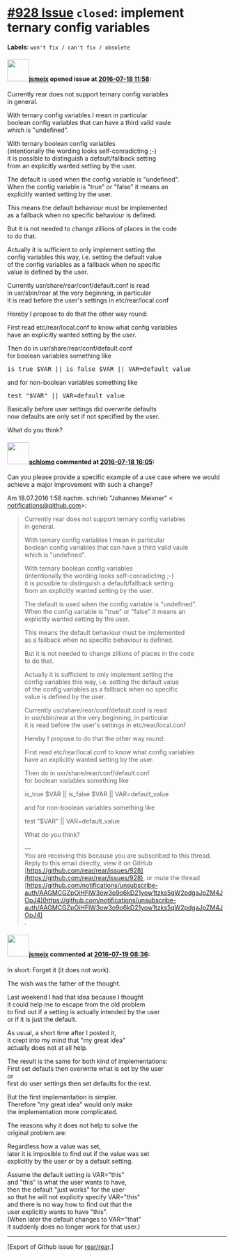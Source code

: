 [\#928 Issue](https://github.com/rear/rear/issues/928) `closed`: implement ternary config variables
===================================================================================================

**Labels**: `won't fix / can't fix / obsolete`

#### <img src="https://avatars.githubusercontent.com/u/1788608?u=925fc54e2ce01551392622446ece427f51e2f0ce&v=4" width="50">[jsmeix](https://github.com/jsmeix) opened issue at [2016-07-18 11:58](https://github.com/rear/rear/issues/928):

Currently rear does not support ternary config variables  
in general.

With ternary config variables I mean in particular  
boolean config variables that can have a third valid vaule  
which is "undefined".

With ternary boolean config variables  
(intentionally the wording looks self-conradicting ;-)  
it is possible to distinguish a default/fallback setting  
from an explicitly wanted setting by the user.

The default is used when the config variable is "undefined".  
When the config variable is "true" or "false" it means an  
explicitly wanted setting by the user.

This means the default behaviour must be implemented  
as a fallback when no specific behaviour is defined.

But it is not needed to change zillions of places in the code  
to do that.

Actually it is sufficient to only implement setting the  
config variables this way, i.e. setting the default value  
of the config variables as a fallback when no specific  
value is defined by the user.

Currently usr/share/rear/conf/default.conf is read  
in usr/sbin/rear at the very beginning, in particular  
it is read before the user's settings in etc/rear/local.conf

Hereby I propose to do that the other way round:

First read etc/rear/local.conf to know what config variables  
have an explicitly wanted setting by the user.

Then do in usr/share/rear/conf/default.conf  
for boolean variables something like

<pre>
is_true $VAR || is_false $VAR || VAR=default_value
</pre>

and for non-boolean variables something like

<pre>
test "$VAR" || VAR=default_value
</pre>

Basically before user settings did overwrite defaults  
now defaults are only set if not specified by the user.

What do you think?

#### <img src="https://avatars.githubusercontent.com/u/101384?v=4" width="50">[schlomo](https://github.com/schlomo) commented at [2016-07-18 16:05](https://github.com/rear/rear/issues/928#issuecomment-233375108):

Can you please provide a specific example of a use case where we would  
achieve a major improvement with such a change?

Am 18.07.2016 1:58 nachm. schrieb "Johannes Meixner" &lt;  
<notifications@github.com>&gt;:

> Currently rear does not support ternary config variables  
> in general.
>
> With ternary config variables I mean in particular  
> boolean config variables that can have a third valid vaule  
> which is "undefined".
>
> With ternary boolean config variables  
> (intentionally the wording looks self-conradicting ;-)  
> it is possible to distinguish a default/fallback setting  
> from an explicitly wanted setting by the user.
>
> The default is used when the config variable is "undefined".  
> When the config variable is "true" or "false" it means an  
> explicitly wanted setting by the user.
>
> This means the default behaviour must be implemented  
> as a fallback when no specific behaviour is defined.
>
> But it is not needed to change zillions of places in the code  
> to do that.
>
> Actually it is sufficient to only implement setting the  
> config variables this way, i.e. setting the default value  
> of the config variables as a fallback when no specific  
> value is defined by the user.
>
> Currently usr/share/rear/conf/default.conf is read  
> in usr/sbin/rear at the very beginning, in particular  
> it is read before the user's settings in etc/rear/local.conf
>
> Hereby I propose to do that the other way round:
>
> First read etc/rear/local.conf to know what config variables  
> have an explicitly wanted setting by the user.
>
> Then do in usr/share/rear/conf/default.conf  
> for boolean variables something like
>
> is\_true $VAR || is\_false $VAR || VAR=default\_value
>
> and for non-boolean variables something like
>
> test "$VAR" || VAR=default\_value
>
> What do you think?
>
> —  
> You are receiving this because you are subscribed to this thread.  
> Reply to this email directly, view it on GitHub  
> [https://github.com/rear/rear/issues/928](https://github.com/rear/rear/issues/928),
> or mute the thread  
> [https://github.com/notifications/unsubscribe-auth/AAGMCGZpOiHFlW3ow3o9o6kD21yow1tzks5qW2pdgaJpZM4JOpJ4](https://github.com/notifications/unsubscribe-auth/AAGMCGZpOiHFlW3ow3o9o6kD21yow1tzks5qW2pdgaJpZM4JOpJ4)  
> .

#### <img src="https://avatars.githubusercontent.com/u/1788608?u=925fc54e2ce01551392622446ece427f51e2f0ce&v=4" width="50">[jsmeix](https://github.com/jsmeix) commented at [2016-07-19 08:36](https://github.com/rear/rear/issues/928#issuecomment-233566622):

In short: Forget it (it does not work).

The wish was the father of the thought.

Last weekend I had that idea because I thought  
it could help me to escape from the old problem  
to find out if a setting is actually intended by the user  
or if it is just the default.

As usual, a short time after I posted it,  
it crept into my mind that "my great idea"  
actually does not at all help.

The result is the same for both kind of implementations:  
First set defauts then overwrite what is set by the user  
or  
first do user settings then set defaults for the rest.

But the first implementation is simpler.  
Therefore "my great idea" would only make  
the implementation more complicated.

The reasons why it does not help to solve the  
original problem are:

Regardless how a value was set,  
later it is imposible to find out if the value was set  
explicitly by the user or by a default setting.

Assume the default setting is VAR="this"  
and "this" is what the user wants to have,  
then the default "just works" for the user  
so that he will not explicity specify VAR="this"  
and there is no way how to find out that the  
user explicitly wants to have "this".  
(When later the default changes to VAR="that"  
it suddenly does no longer work for that user.)

------------------------------------------------------------------------

\[Export of Github issue for
[rear/rear](https://github.com/rear/rear).\]

